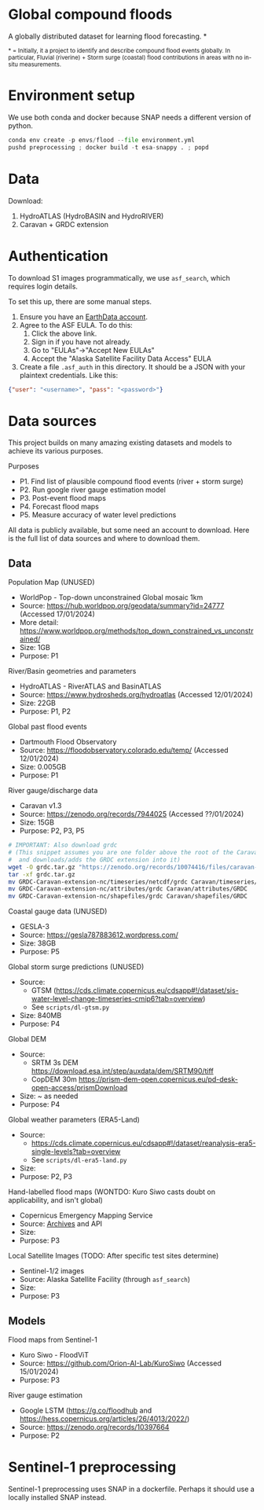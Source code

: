 # Global compound floods

A globally distributed dataset for learning flood forecasting. *

<sub>* = Initially, it a project to identify and describe compound flood events globally. In particular, Fluvial (riverine) + Storm surge (coastal) flood contributions in areas with no in-situ measurements.</sub>

# Environment setup

We use both conda and docker because SNAP needs a different version of python.

```python
conda env create -p envs/flood --file environment.yml
pushd preprocessing ; docker build -t esa-snappy . ; popd
```

# Data

Download:

1. HydroATLAS (HydroBASIN and HydroRIVER)
2. Caravan + GRDC extension

# Authentication

To download S1 images programmatically, we use `asf_search`, which requires login details.

To set this up, there are some manual steps.
1. Ensure you have an [EarthData account](https://urs.earthdata.nasa.gov/).
2. Agree to the ASF EULA. To do this:
    1. Click the above link.
    2. Sign in if you have not already.
    3. Go to "EULAs"->"Accept New EULAs"
    4. Accept the "Alaska Satellite Facility Data Access" EULA
3. Create a file `.asf_auth` in this directory. It should be a JSON with your plaintext credentials. Like this:

```json
{"user": "<username>", "pass": "<password>"}
```

# Data sources

This project builds on many amazing existing datasets and models to achieve its various purposes.

Purposes
* P1. Find list of plausible compound flood events (river + storm surge)
* P2. Run google river gauge estimation model
* P3. Post-event flood maps
* P4. Forecast flood maps
* P5. Measure accuracy of water level predictions

All data is publicly available, but some need an account to download. Here is the full list of data sources and where to download them.

## Data

Population Map (UNUSED)
* WorldPop - Top-down unconstrained Global mosaic 1km
* Source: https://hub.worldpop.org/geodata/summary?id=24777 (Accessed 17/01/2024)
* More detail: https://www.worldpop.org/methods/top_down_constrained_vs_unconstrained/
* Size: 1GB
* Purpose: P1

River/Basin geometries and parameters
* HydroATLAS - RiverATLAS and BasinATLAS
* Source: https://www.hydrosheds.org/hydroatlas (Accessed 12/01/2024)
* Size: 22GB
* Purpose: P1, P2

Global past flood events
* Dartmouth Flood Observatory
* Source: https://floodobservatory.colorado.edu/temp/ (Accessed 12/01/2024)
* Size: 0.005GB
* Purpose: P1

River gauge/discharge data
* Caravan v1.3
* Source: https://zenodo.org/records/7944025 (Accessed ??/01/2024)
* Size: 15GB
* Purpose: P2, P3, P5
```bash
# IMPORTANT: Also download grdc
# (This snippet assumes you are one folder above the root of the Caravan dataset,
#  and downloads/adds the GRDC extension into it)
wget -O grdc.tar.gz "https://zenodo.org/records/10074416/files/caravan-grdc-extension-nc.tar.gz?download=1"
tar -xf grdc.tar.gz
mv GRDC-Caravan-extension-nc/timeseries/netcdf/grdc Caravan/timeseries/netcdf/GRDC
mv GRDC-Caravan-extension-nc/attributes/grdc Caravan/attributes/GRDC
mv GRDC-Caravan-extension-nc/shapefiles/grdc Caravan/shapefiles/GRDC
```

Coastal gauge data (UNUSED)
* GESLA-3
* Source: https://gesla787883612.wordpress.com/
* Size: 38GB
* Purpose: P5

Global storm surge predictions (UNUSED)
* Source:
    - GTSM (https://cds.climate.copernicus.eu/cdsapp#!/dataset/sis-water-level-change-timeseries-cmip6?tab=overview)
    - See `scripts/dl-gtsm.py`
* Size: 840MB
* Purpose: P4

Global DEM
* Source:
    - SRTM 3s DEM https://download.esa.int/step/auxdata/dem/SRTM90/tiff
    - CopDEM 30m https://prism-dem-open.copernicus.eu/pd-desk-open-access/prismDownload
* Size: ~ as needed
* Purpose: P4

Global weather parameters (ERA5-Land)
* Source:
    - https://cds.climate.copernicus.eu/cdsapp#!/dataset/reanalysis-era5-single-levels?tab=overview
    - See `scripts/dl-era5-land.py`
* Size:
* Purpose: P2, P3

Hand-labelled flood maps (WONTDO: Kuro Siwo casts doubt on applicability, and isn't global)
* Copernicus Emergency Mapping Service
* Source: [Archives][5] and API
* Size:
* Purpose: P3

Local Satellite Images (TODO: After specific test sites determine)
* Sentinel-1/2 images
* Source: Alaska Satellite Facility (through `asf_search`)
* Size:
* Purpose: P3


## Models
Flood maps from Sentinel-1
* Kuro Siwo - FloodViT
* Source: https://github.com/Orion-AI-Lab/KuroSiwo (Accessed 15/01/2024)
* Purpose: P3

River gauge estimation
* Google LSTM (https://g.co/floodhub and https://hess.copernicus.org/articles/26/4013/2022/)
* Source: https://zenodo.org/records/10397664
* Purpose: P2


# Sentinel-1 preprocessing

Sentinel-1 preprocessing uses SNAP in a dockerfile. Perhaps it should use a locally installed SNAP instead.

[1]: https://g.co/floodhub
[2]: https://hess.copernicus.org/articles/26/4013/2022/
[3]: https://journals.ametsoc.org/view/journals/clim/34/20/JCLI-D-21-0050.1.xml
[4]: https://github.com/Orion-AI-Lab/KuroSiwo
[5]: https://emergency.copernicus.eu/mapping/list-of-activations-rapid
